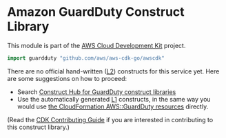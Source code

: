 # Amazon GuardDuty Construct Library

This module is part of the [AWS Cloud Development Kit](https://github.com/aws/aws-cdk) project.

```go
import guardduty "github.com/aws/aws-cdk-go/awscdk"
```

<!--BEGIN CFNONLY DISCLAIMER-->

There are no official hand-written ([L2](https://docs.aws.amazon.com/cdk/latest/guide/constructs.html#constructs_lib)) constructs for this service yet. Here are some suggestions on how to proceed:

* Search [Construct Hub for GuardDuty construct libraries](https://constructs.dev/search?q=guardduty)
* Use the automatically generated [L1](https://docs.aws.amazon.com/cdk/latest/guide/constructs.html#constructs_l1_using) constructs, in the same way you would use [the CloudFormation AWS::GuardDuty resources](https://docs.aws.amazon.com/AWSCloudFormation/latest/UserGuide/AWS_GuardDuty.html) directly.

(Read the [CDK Contributing Guide](https://github.com/aws/aws-cdk/blob/master/CONTRIBUTING.md) if you are interested in contributing to this construct library.)

<!--END CFNONLY DISCLAIMER-->

